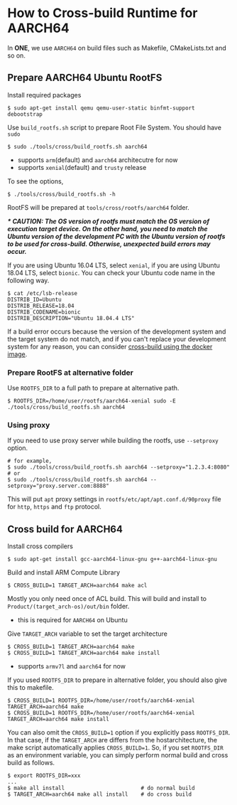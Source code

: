# How to Cross-build Runtime for AARCH64

In **ONE**, we use `AARCH64` on build files such as Makefile, CMakeLists.txt and so on.

## Prepare AARCH64 Ubuntu RootFS

Install required packages

```
$ sudo apt-get install qemu qemu-user-static binfmt-support debootstrap
```

Use `build_rootfs.sh` script to prepare Root File System. You should have `sudo`

```
$ sudo ./tools/cross/build_rootfs.sh aarch64
```
- supports `arm`(default) and `aarch64` architecutre for now
- supports `xenial`(default) and `trusty` release

To see the options,
```
$ ./tools/cross/build_rootfs.sh -h
```

RootFS will be prepared at `tools/cross/rootfs/aarch64` folder.

***\* CAUTION: The OS version of rootfs must match the OS version of execution target device. On the other hand, you need to match the Ubuntu version of the development PC with the Ubuntu version of rootfs to be used for cross-build. Otherwise, unexpected build errors may occur.***

If you are using Ubuntu 16.04 LTS, select `xenial`, if you are using Ubuntu 18.04 LTS, select `bionic`. You can check your Ubuntu code name in the following way.

```
$ cat /etc/lsb-release
DISTRIB_ID=Ubuntu
DISTRIB_RELEASE=18.04
DISTRIB_CODENAME=bionic
DISTRIB_DESCRIPTION="Ubuntu 18.04.4 LTS"
```

If a build error occurs because the version of the development system and the target system do not match, and if you can't replace your development system for any reason, you can consider [cross-build using the docker image](how-to-build-runtime-using-prebuilt-docker-image.md).

### Prepare RootFS at alternative folder

Use `ROOTFS_DIR` to a full path to prepare at alternative path.

```
$ ROOTFS_DIR=/home/user/rootfs/aarch64-xenial sudo -E ./tools/cross/build_rootfs.sh aarch64
```

### Using proxy

If you need to use proxy server while building the rootfs, use `--setproxy` option.

```
# for example,
$ sudo ./tools/cross/build_rootfs.sh aarch64 --setproxy="1.2.3.4:8080"
# or
$ sudo ./tools/cross/build_rootfs.sh aarch64 --setproxy="proxy.server.com:8888"
```

This will put `apt` proxy settings in `rootfs/etc/apt/apt.conf.d/90proxy` file
for `http`, `https` and `ftp` protocol.

## Cross build for AARCH64

Install cross compilers
```
$ sudo apt-get install gcc-aarch64-linux-gnu g++-aarch64-linux-gnu
```

Build and install ARM Compute Library
```
$ CROSS_BUILD=1 TARGET_ARCH=aarch64 make acl
```
Mostly you only need once of ACL build. This will build and install to
`Product/(target_arch-os)/out/bin` folder.
- this is required for `AARCH64` on Ubuntu

Give `TARGET_ARCH` variable to set the target architecture
```
$ CROSS_BUILD=1 TARGET_ARCH=aarch64 make
$ CROSS_BUILD=1 TARGET_ARCH=aarch64 make install
```
- supports `armv7l` and `aarch64` for now

If you used `ROOTFS_DIR` to prepare in alternative folder,
you should also give this to makefile.
```
$ CROSS_BUILD=1 ROOTFS_DIR=/home/user/rootfs/aarch64-xenial TARGET_ARCH=aarch64 make
$ CROSS_BUILD=1 ROOTFS_DIR=/home/user/rootfs/aarch64-xenial TARGET_ARCH=aarch64 make install
```
You can also omit the `CROSS_BUILD=1` option if you explicitly pass `ROOTFS_DIR`. In that case, if
the `TARGET_ARCH` are differs from the hostarchitecture, the make script automatically applies
`CROSS_BUILD=1`. So, if you set `ROOTFS_DIR` as an environment variable, you can simply perform
normal build and cross build as follows.

```
$ export ROOTFS_DIR=xxx
...
$ make all install                        # do normal build
$ TARGET_ARCH=aarch64 make all install    # do cross build
```
